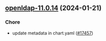 

## [openldap-11.0.14](https://github.com/truecharts/charts/compare/openldap-11.0.13...openldap-11.0.14) (2024-01-21)

### Chore



- update metadata in chart.yaml ([#17457](https://github.com/truecharts/charts/issues/17457))